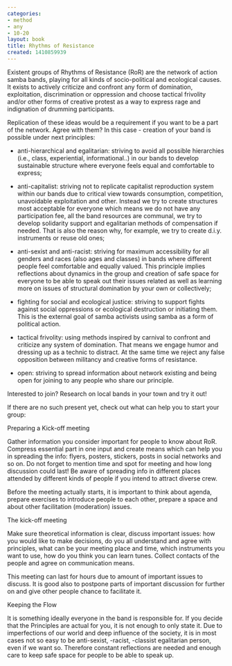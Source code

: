 ```yaml
---
categories:
- method
- any
- 10-20
layout: book
title: Rhythms of Resistance
created: 1410859939
---
```


Existent groups of Rhythms of Resistance (RoR) are the network of action samba bands, playing for all kinds of socio-political and ecological causes. It exists to actively criticize and confront any form of domination, exploitation, discrimination or oppression and choose tactical frivolity and/or other forms of creative protest as a way to express rage and indignation of drumming participants.

<!--more-->

Replication of these ideas would be a requirement if you want to be a part of the network. Agree with them? In this case - creation of your band is possible under next principles:

-  anti-hierarchical and egalitarian: striving to avoid all possible hierarchies (i.e., class, experiential, informational..) in our bands to develop sustainable structure where everyone feels equal and comfortable to express;

- anti-capitalist: striving not to replicate capitalist reproduction system within our bands due to critical view towards consumption, competition, unavoidable exploitation and other. Instead we try to create structures most acceptable for everyone which means we do not have any participation fee, all the band resources are communal, we try to develop solidarity support and egalitarian methods of compensation if needed. That is also the reason why, for example, we try to create d.i.y. instruments or reuse old ones;

- anti-sexist and anti-racist: striving for maximum accessibility for all genders and races (also ages and classes) in bands where different people feel comfortable and equally valued. This principle implies reflections about dynamics in the group and creation of safe space for everyone to be able to speak out their issues related as well as learning more on issues of structural domination by your own or collectively;

- fighting for social and ecological justice: striving to support fights against social oppressions or ecological destruction or initiating them. This is the external goal of samba activists using samba as a form of political action.

- tactical frivolity: using methods inspired by carnival to confront and criticize any system of domination. That means we engage humor and dressing up as a technic to distract. At the same time we reject any false opposition between militancy and creative forms of resistance.

- open: striving to spread information about network existing and being open for joining to any people who share our principle.

Interested to join? Research on local bands in your town and try it out!

If there are no such present yet, check out what can help you to start your group:

Preparing a Kick-off meeting

Gather information you consider important for people to know about RoR. Compress essential part in one input and create means which can help you in spreading the info: flyers, posters, stickers, posts in social networks and so on. Do not forget to mention time and spot for meeting and how long discussion could last! Be aware of spreading info in different places attended by different kinds of people if you intend to attract diverse crew.

Before the meeting actually starts, it is important to think about agenda, prepare exercises to introduce people to each other, prepare a space and about other facilitation (moderation) issues.

The kick-off meeting

Make sure theoretical information is clear, discuss important issues: how you would like to make decisions, do you all understand and agree with principles, what can be your meeting place and time, which instruments you want to use, how do you think you can learn tunes. Collect contacts of the people and agree on communication means.

This meeting can last for hours due to amount of important issues to discuss. It is good also to postpone parts of important discussion for further on and give other people chance to facilitate it.

Keeping the Flow

It is something ideally everyone in the band is responsible for. If you decide that the Principles are actual for you, it is not enough to only state it. Due to imperfections of our world and deep influence of the society, it is in most cases not so easy to be anti-sexist, -racist, -classist egalitarian person, even if we want so. Therefore constant reflections are needed and enough care to keep safe space for people to be able to speak up.
